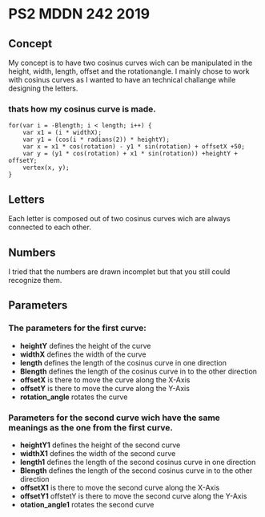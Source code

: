 

# PS2 MDDN 242 2019
## Concept
My concept is to have two cosinus curves wich can be manipulated in the height, width, length, offset and the rotationangle. I mainly chose to work with cosinus curves as I wanted to have an technical challange while designing the letters. 

### thats how my cosinus curve is made.

```
for(var i = -Blength; i < length; i++) {
    var x1 = (i * widthX);
    var y1 = (cos(i * radians(2)) * heightY);
    var x = x1 * cos(rotation) - y1 * sin(rotation) + offsetX +50;
    var y = (y1 * cos(rotation) + x1 * sin(rotation)) +heightY + offsetY;
    vertex(x, y);
}
```

## Letters
Each letter is composed out of two cosinus curves wich are always connected to each other.
## Numbers
I tried that the numbers are drawn incomplet but that you still could recognize them. 

## Parameters
### The parameters for the first curve:
- **heightY** defines the height of the curve
- **widthX** defines the width of the curve
- **length** defines the length of the cosinus curve in one direction
- **Blength** defines the length of the cosinus curve in to the other direction
- **offsetX** is there to move the curve along the X-Axis
- **offsetY** is there to move the curve along the Y-Axis
- **rotation_angle** rotates the curve 

### Parameters for the second curve wich have the same meanings as the one from the first curve.
- **heightY1** defines the height of the second curve
- **widthX1** defines the width of the second curve
- **length1** defines the length of the second cosinus curve in one direction
- **Blength** defines the length of the second cosinus curve in to the other direction
- **offsetX1** is there to move the second curve along the X-Axis
- **offsetY1** offstetY is there to move the second curve along the Y-Axis
- **otation_angle1** rotates the second curve